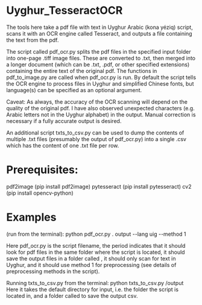 # Uyghur_TesseractOCR
The tools here take a pdf file with text in Uyghur Arabic (kona yéziq) script, scans it with an OCR engine called Tesseract, and outputs a file containing the text from the pdf.

The script called pdf_ocr.py splits the pdf files in the specified input folder into one-page .tiff image files. These are converted to .txt, then merged into a longer document (which can be .txt, .pdf, or other specified extensions) containing the entire text of the original pdf. The functions in pdf_to_image.py are called when pdf_ocr.py is run. By default the script tells the OCR engine to process files in Uyghur and simplified Chinese fonts, but language(s) can be specified as an optional argument. 

Caveat: As always, the accuracy of the OCR scanning will depend on the quality of the original pdf. I have also observed unexpected characters (e.g. Arabic letters not in the Uyghur alphabet) in the output. Manual correction is necessary if a fully accurate output is desired.

An additional script txts_to_csv.py can be used to dump the contents of multiple .txt files (presumably the output of pdf_ocr.py) into a single .csv which has the content of one .txt file per row.

# Prerequisites:
pdf2image (pip install pdf2image)
pytesseract (pip install pytesseract)
cv2 (pip install opencv-python)

# Examples
(run from the terminal):
python pdf_ocr.py . output --lang uig --method 1

Here pdf_ocr.py is the script filename, the period indicates that it should look for pdf files in the same folder where the script is located, it should save the output files in a folder called <output>, it should only scan for text in Uyghur, and it should use method 1 for preprocessing (see details of preprocessing methods in the script).

Running txts_to_csv.py from the terminal:
python txts_to_csv.py /output
Here it takes the default directory for input, i.e. the folder the script is located in, and a folder called <output> to save the output csv.



